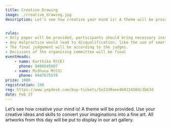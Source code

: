 ```yaml
---
title: Creative Drawing
image: ./creative_drawing.jpg
description: Let’s see how creative your mind is! A theme will be provided. Use your creative ideas and skills to convert your imaginations into a fine art. All artworks from this day will be put to display in our art gallery.


rules: 
- Only paper will be provided, participants should bring necessary instruments (pencil, eraser, sharpener, etc.)
- Any malpractice would lead to disqualification, like the use of smart phones during competition.
- The final judgement will be according to the judges.
- Decisions of the organising committee will be final
eventHeads:
    - name: Karthika R(CE)
      phone: 9496645607
    - name: Midhuna M(CS)
      phone: 9447675570
prize: 1000
registration: 100
reg: https://www.yepdesk.com/buy-tickets/5e22d9aee4b022450dc3b63d
date: Feb 27
---
```

Let’s see how creative your mind is! A theme will be provided. Use your creative ideas and skills to convert your imaginations into a fine art. All artworks from this day will be put to display in our art gallery.